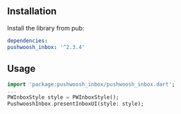 ## Installation

Install the library from pub:

```yaml
dependencies:
pushwoosh_inbox: '^2.3.4'
```

## Usage
```dart
import 'package:pushwoosh_inbox/pushwoosh_inbox.dart';
...
PWInboxStyle style = PWInboxStyle();
PushwooshInbox.presentInboxUI(style: style);
```

